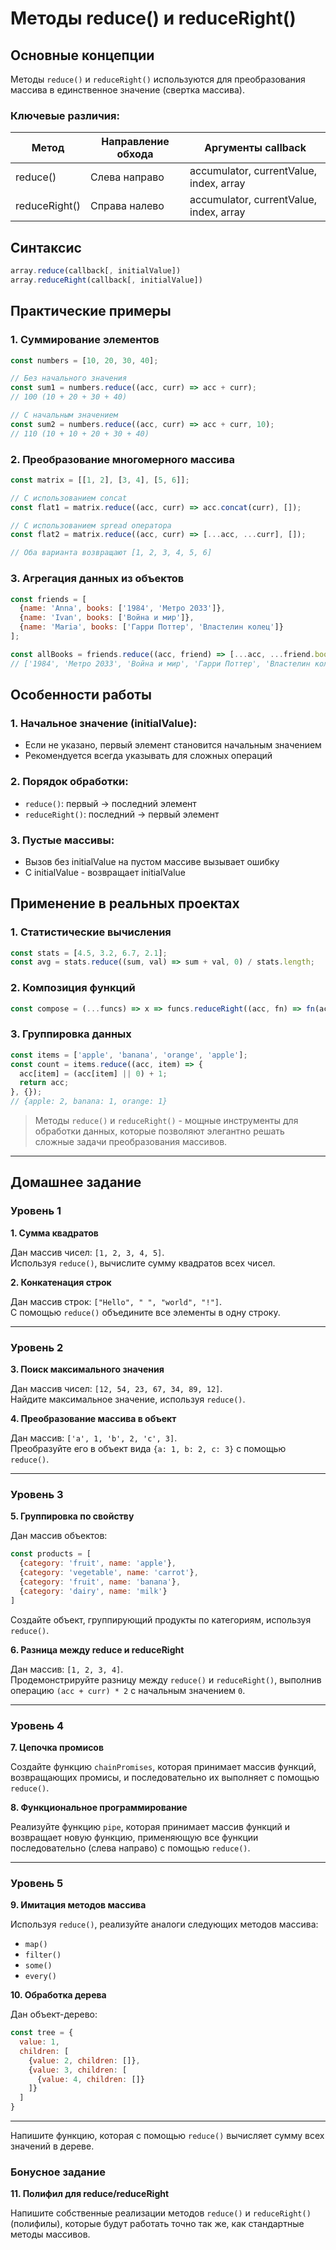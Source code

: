 # Методы reduce() и reduceRight()

## Основные концепции

Методы `reduce()` и `reduceRight()` используются для преобразования массива в единственное значение (свертка массива).

### Ключевые различия:

| Метод | Направление обхода | Аргументы callback |
|-------|-------------------|-------------------|
| reduce() | Слева направо | accumulator, currentValue, index, array |
| reduceRight() | Справа налево | accumulator, currentValue, index, array |

## Синтаксис

```javascript
array.reduce(callback[, initialValue])
array.reduceRight(callback[, initialValue])
```

## Практические примеры

### 1. Суммирование элементов

```javascript
const numbers = [10, 20, 30, 40];

// Без начального значения
const sum1 = numbers.reduce((acc, curr) => acc + curr); 
// 100 (10 + 20 + 30 + 40)

// С начальным значением
const sum2 = numbers.reduce((acc, curr) => acc + curr, 10); 
// 110 (10 + 10 + 20 + 30 + 40)
```

### 2. Преобразование многомерного массива

```javascript
const matrix = [[1, 2], [3, 4], [5, 6]];

// С использованием concat
const flat1 = matrix.reduce((acc, curr) => acc.concat(curr), []);

// С использованием spread оператора
const flat2 = matrix.reduce((acc, curr) => [...acc, ...curr], []);

// Оба варианта возвращают [1, 2, 3, 4, 5, 6]
```

### 3. Агрегация данных из объектов

```javascript
const friends = [
  {name: 'Anna', books: ['1984', 'Метро 2033']},
  {name: 'Ivan', books: ['Война и мир']},
  {name: 'Maria', books: ['Гарри Поттер', 'Властелин колец']}
];

const allBooks = friends.reduce((acc, friend) => [...acc, ...friend.books], []);
// ['1984', 'Метро 2033', 'Война и мир', 'Гарри Поттер', 'Властелин колец']
```

## Особенности работы

### 1. Начальное значение (initialValue):
- Если не указано, первый элемент становится начальным значением
- Рекомендуется всегда указывать для сложных операций

### 2. Порядок обработки:
- `reduce()`: первый → последний элемент
- `reduceRight()`: последний → первый элемент

### 3. Пустые массивы:
- Вызов без initialValue на пустом массиве вызывает ошибку
- С initialValue - возвращает initialValue

## Применение в реальных проектах

### 1. Статистические вычисления

```javascript
const stats = [4.5, 3.2, 6.7, 2.1];
const avg = stats.reduce((sum, val) => sum + val, 0) / stats.length;
```

### 2. Композиция функций

```javascript
const compose = (...funcs) => x => funcs.reduceRight((acc, fn) => fn(acc), x);
```

### 3. Группировка данных

```javascript
const items = ['apple', 'banana', 'orange', 'apple'];
const count = items.reduce((acc, item) => {
  acc[item] = (acc[item] || 0) + 1;
  return acc;
}, {});
// {apple: 2, banana: 1, orange: 1}
```

> Методы `reduce()` и `reduceRight()` - мощные инструменты для обработки данных, которые позволяют элегантно решать сложные задачи преобразования массивов.

----

## Домашнее задание

### Уровень 1
**1. Сумма квадратов**

Дан массив чисел: `[1, 2, 3, 4, 5]`.  
Используя `reduce()`, вычислите сумму квадратов всех чисел.

**2. Конкатенация строк**

Дан массив строк: `["Hello", " ", "world", "!"]`.  
С помощью `reduce()` объедините все элементы в одну строку.

----

### Уровень 2
**3. Поиск максимального значения**

Дан массив чисел: `[12, 54, 23, 67, 34, 89, 12]`.  
Найдите максимальное значение, используя `reduce()`.

**4. Преобразование массива в объект**

Дан массив: `['a', 1, 'b', 2, 'c', 3]`.  
Преобразуйте его в объект вида `{a: 1, b: 2, c: 3}` с помощью `reduce()`.

----

### Уровень 3
**5. Группировка по свойству**

Дан массив объектов:
```javascript
const products = [
  {category: 'fruit', name: 'apple'},
  {category: 'vegetable', name: 'carrot'},
  {category: 'fruit', name: 'banana'},
  {category: 'dairy', name: 'milk'}
]
```

Создайте объект, группирующий продукты по категориям, используя `reduce()`.

**6. Разница между reduce и reduceRight**

Дан массив: `[1, 2, 3, 4]`.  
Продемонстрируйте разницу между `reduce()` и `reduceRight()`, выполнив операцию `(acc + curr) * 2` с начальным значением `0`.

----

### Уровень 4
**7. Цепочка промисов**

Создайте функцию `chainPromises`, которая принимает массив функций, возвращающих промисы, и последовательно их выполняет с помощью `reduce()`.

**8. Функциональное программирование**

Реализуйте функцию `pipe`, которая принимает массив функций и возвращает новую функцию, применяющую все функции последовательно (слева направо) с помощью `reduce()`.

----

### Уровень 5
**9. Имитация методов массива**

Используя `reduce()`, реализуйте аналоги следующих методов массива:
* `map()`
* `filter()`
* `some()`
* `every()`

**10. Обработка дерева**

Дан объект-дерево:
```javascript
const tree = {
  value: 1,
  children: [
    {value: 2, children: []},
    {value: 3, children: [
      {value: 4, children: []}
    ]}
  ]
}
```

----

Напишите функцию, которая с помощью `reduce()` вычисляет сумму всех значений в дереве.

### Бонусное задание
**11. Полифил для reduce/reduceRight**

Напишите собственные реализации методов `reduce()` и `reduceRight()` (полифилы), которые будут работать точно так же, как стандартные методы массивов.
